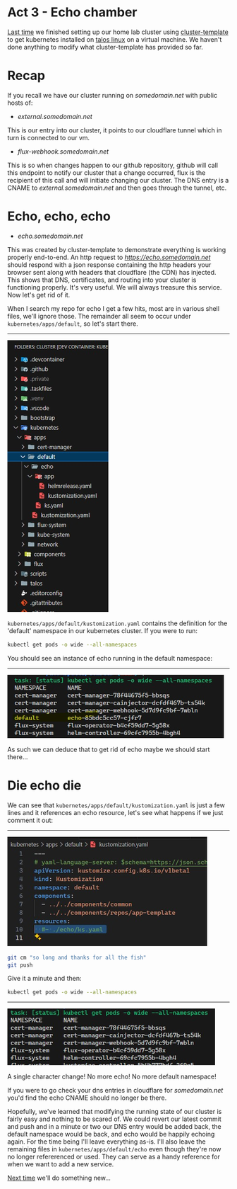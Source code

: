 # Act 3 - Echo chamber

[Last time](../finish-up/finish-up.md) we finished setting up our home lab cluster using
[cluster-template](https://github.com/onedr0p/cluster-template) to get kubernetes installed
on [talos linux](https://www.talos.dev/) on a virtual machine.  We haven't done anything to
modify what cluster-template has provided so far.

# Recap

If you recall we have our cluster running on *somedomain.net* with public hosts of:

- *external.somedomain.net*

This is our entry into our cluster, it points to our cloudflare tunnel which in turn is
connected to our vm.

- *flux-webhook.somedomain.net*

This is so when changes happen to our github repository, github will call this endpoint to
notify our cluster that a change occurred, flux is the recipient of this call and will
initiate changing our cluster.  The DNS entry is a CNAME to *external.somedomain.net* and
then goes through the tunnel, etc.

# Echo, echo, echo

- *echo.somedomain.net*

This was created by cluster-template to demonstrate everything is working properly end-to-end.
An http request to *https://echo.somedomain.net* should respond with a json response containing
the http headers your browser sent along with headers that cloudflare (the CDN) has injected.
This shows that DNS, certificates, and routing into your cluster is functioning properly.
It's very useful.  We will always treasure this service.  Now let's get rid of it.

When I search my repo for echo I get a few hits, most are in various shell files, we'll
ignore those.  The remainder all seem to occur under `kubernetes/apps/default`, so let's start
there.

---

![vscode](img/vs-default.jpg)

`kubernetes/apps/default/kustomization.yaml` contains the definition for the 'default' namespace
in our kubernetes cluster.  If you were to run:

```bash
kubectl get pods -o wide --all-namespaces
```

You should see an instance of echo running in the default namespace:

---

![vscode](img/vs-kubectl-echo.jpg)

As such we can deduce that to get rid of echo maybe we should start there...

# Die echo die

We can see that `kubernetes/apps/default/kustomization.yaml` is just a few lines and it references
an echo resource, let's see what happens if we just comment it out:

---

![vscode](img/vs-echo-how-i-miss-thee.jpg)

```bash
git cm "so long and thanks for all the fish"
git push
```

Give it a minute and then:

```bash
kubectl get pods -o wide --all-namespaces
```

---

![vscode](img/vs-default-gone.jpg)

A single character change!  No more echo!  No more default namespace!

If you were to go check your dns entries in cloudflare for *somedomain.net* you'd find the echo
CNAME should no longer be there.

Hopefully, we've learned that modifying the running state of our cluster is fairly easy and
nothing to be scared of.  We could revert our latest commit and push and in a minute or two our
DNS entry would be added back, the default namespace would be back, and echo would be happily
echoing again.  For the time being I'll leave everything as-is.  I'll also leave the remaining
files in `kubernetes/apps/default/echo` even though they're now no longer refererenced or used.
They can serve as a handy reference for when we want to add a new service.

[Next time](../next-time/next-time.md) we'll do something new...
